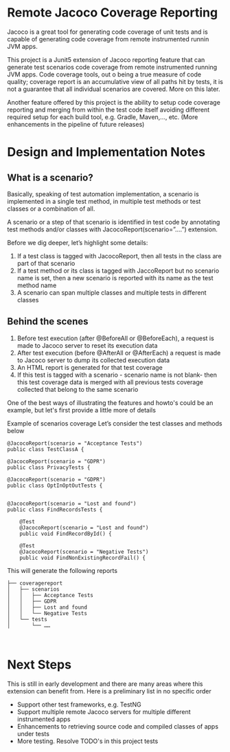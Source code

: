 # Remote Jacoco Coverage Reporting
Jacoco is a great tool for generating code coverage of unit tests and is capable of generating code coverage from remote
instrumented runnin JVM apps.


This project is a Junit5 extension of Jacoco reporting feature that can generate test scenarios code coverage from remote
instrumented running JVM apps. Code coverage tools, out o being a true measure of code quality; coverage
report is an accumulative view of all paths hit by tests, it is not a guarantee that all individual scenarios are covered. More on this later.

Another feature offered by this project is the ability to setup code coverage reporting and merging from within the test
code itself avoiding different required setup for each build tool, e.g. Gradle, Maven,..., etc. (More enhancements in the pipeline of future releases) 


# Design and Implementation Notes

 ## What is a scenario?
 Basically, speaking of test automation implementation, a scenario is implemented in a single test method, in multiple test methods or test classes or a combination of all.
 
 A scenario or a step of that scenario is identified in test code by annotating test methods and/or classes with
  JacocoReport(scenario=”....”) extension.
 
 Before we dig deeper, let’s highlight some details:
 1.	If a test class is tagged with JacocoReport, then all tests in the class are part of that scenario
 2.	If a test method or its class is tagged with JaccoReport but no scenario name is set, then a new scenario is reported 
 with its name as the test method name
 3.	A scenario can span multiple classes and multiple tests in different classes
 
 ## Behind the scenes
 1.	Before test execution (after @BeforeAll or @BeforeEach), a request is made to Jacoco server to reset its execution data
 2.	After test execution (before @AfterAll or @AfterEach) a request is made to Jacoco server to dump its collected execution data
 3.	An HTML report is generated for that test coverage
 4.	If this test is tagged with a scenario - scenario name is not blank- then this test coverage data is merged with all previous tests coverage collected that belong to the same scenario
 
 One of the best ways of illustrating the features and howto's could be an example, but let's first provide a little more
  of details
  
 Example of scenarios coverage
 Let’s consider the test classes and methods below
 
 ```
 @JacocoReport(scenario = "Acceptance Tests")
 public class TestClassA {
 
 @JacocoReport(scenario = "GDPR")
 public class PrivacyTests {
 
 @JacocoReport(scenario = "GDPR")
 public class OptInOptOutTests {
   
 
 @JacocoReport(scenario = "Lost and found")
 public class FindRecordsTests {
    
     @Test
     @JacocoReport(scenario = "Lost and found")
     public void FindRecordById() {
       
     @Test
     @JacocoReport(scenario = "Negative Tests")
     public void FindNonExistingRecordFail() {
 ```     
This will generate the following reports
```
├── coveragereport
│   ├── scenarios
│   │   ├── Acceptance Tests
│   │   ├── GDPR
│   │   ├── Lost and found
│   │   └── Negative Tests
│   └── tests
│       └── ……

 
``` 
# Next Steps
This is still in early development and there are many areas where this extension can benefit from.
Here is a preliminary list in no specific order
- Support other test frameworks, e.g. TestNG
- Support multiple remote Jacoco servers for multiple different instrumented apps
- Enhancements to retrieving source code and compiled classes of apps under tests
- More testing. Resolve TODO's in this project tests
